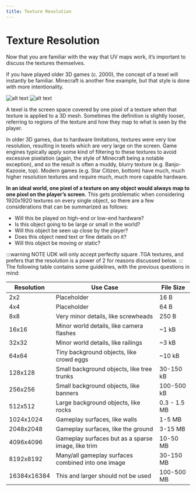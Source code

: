 ```yaml
---
title: Texture Resolution
---
```

# Texture Resolution

Now that you are familiar with the way that UV maps work, it’s important to discuss the textures themselves.

If you have played older 3D games (c. 2000), the concept of a texel will instantly be familiar. Minecraft is another fine example, but that style is done with more intentionality.

![alt text](/images/blender/basics/image97.png "Old school cool")
![alt text](/images/blender/basics/star_citizen_screenshot.png "New school cool")

A texel is the screen space covered by one pixel of a texture when that texture is applied to a 3D mesh. Sometimes the definition is slightly looser, referring to regions of the texture and how they map to what is seen by the player.

In older 3D games, due to hardware limitations, textures were very low resolution, resulting in texels which are very large on the screen. Game engines typically apply some kind of filtering to these textures to avoid excessive pixelation (again, the style of Minecraft being a notable exception), and so the result is often a muddy, blurry texture (e.g. Banjo-Kazooie, top). Modern games (e.g. Star Citizen, bottom) have much, much higher resolution textures and require much, much more capable hardware.

**In an ideal world, one pixel of a texture on any object would always map to one pixel on the player’s screen.** This gets problematic when considering 1920x1920 textures on every single object, so there are a few considerations that can be summarized as follows:

* Will this be played on high-end or low-end hardware?
* Is this object going to be large or small in the world?
* Will this object be seen up close by the player?
* Does this object need text or fine details on it?
* Will this object be moving or static?

:::warning NOTE
UDK will only accept perfectly square .TGA textures, and prefers that the resolution is a power of 2 for reasons discussed below.
:::
The following table contains some guidelines, with the previous questions in mind:

| Resolution  | Use Case                                           | File Size    |
| ----------- | -------------------------------------------------- | ------------ |
| 2x2         | Placeholder                                        | 16 B         |
| 4x4         | Placeholder                                        | 64 B         |
| 8x8         | Very minor details, like screwheads                | 250 B        |
| 16x16       | Minor world details, like camera flashes           | ~1 kB        |
| 32x32       | Minor world details, like railings                 | ~3 kB        |
| 64x64       | Tiny background objects, like crowd eggs           | ~10 kB       |
| 128x128     | Small background objects, like tree trunks         | 30-150 kB    |
| 256x256     | Small background objects, like banners             | 100-500 kB   |
| 512x512     | Large background objects, like rocks               | 0.3 - 1.5 MB |
| 1024x1024   | Gameplay surfaces, like walls                      | 1-5 MB       |
| 2048x2048   | Gameplay surfaces, like the ground                 | 3-15 MB      |
| 4096x4096   | Gameplay surfaces but as a sparse image, like trim | 10-50 MB     |
| 8192x8192   | Many/all gameplay surfaces combined into one image | 30-150 MB    |
| 16384x16384 | This and larger should not be used                 | 100-500 MB   |
